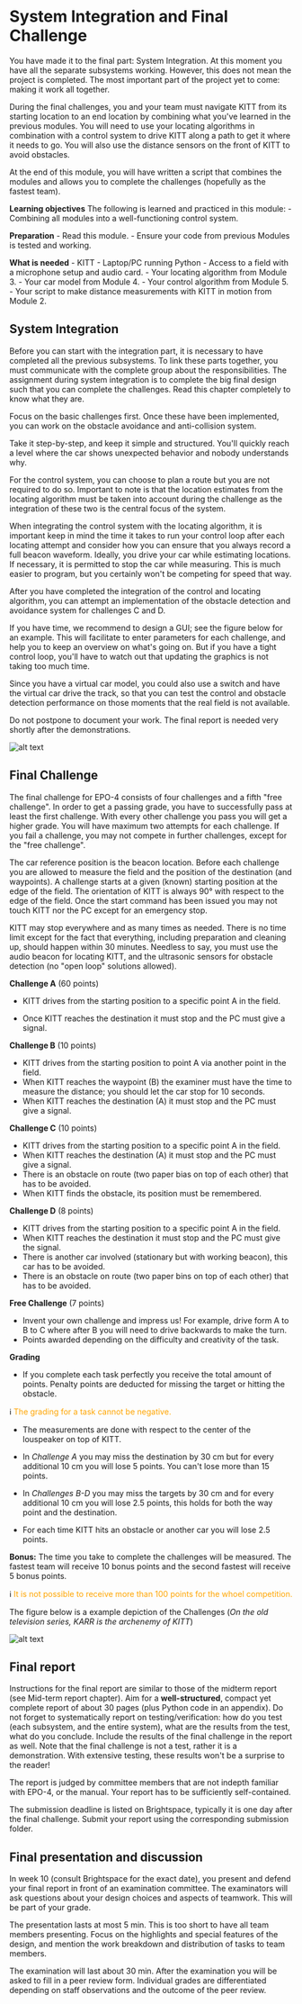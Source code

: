 # System Integration and Final Challenge

You have made it to the final part: System Integration.  At this moment you have all the separate subsystems working.  However, this does not mean the project is completed.  The most important part of the project yet to come: making it work all together.
    
During the final challenges, you and your team must navigate KITT from its starting location to an end location by combining what you've learned in the previous modules. You will need to use your locating algorithms in combination with a control system to drive KITT along a path to get it where it needs to go. You will also use the distance sensors on the front of KITT to avoid obstacles. 

At the end of this module, you will have written a script that combines the modules and allows you to complete the challenges (hopefully as the fastest team).

**Learning objectives** The following is learned and practiced in this module:
    - Combining all modules into a well-functioning control system.

**Preparation** 
    - Read this module.
    - Ensure your code from previous Modules is tested and working.

**What is needed**
    - KITT
    - Laptop/PC running Python
    - Access to a field with a microphone setup and audio card.
    - Your locating algorithm from Module 3.
    - Your car model from Module 4.
    - Your control algorithm from Module 5.
    - Your script to make distance measurements with KITT in motion from Module 2.

## System Integration
Before you can start with the integration part, it is necessary to
have completed all the previous subsystems. 
To link these parts together, you must communicate with the complete group about the responsibilities. The assignment during system integration is to complete the big final design such that you can complete the challenges. Read this chapter completely to know what they are.

Focus on the basic challenges first. Once these have been implemented, you can work on the obstacle avoidance and anti-collision system. 

Take it step-by-step, and keep it simple and structured. You'll quickly reach a level where the car shows unexpected behavior and nobody understands why.

For the control system, you can choose to plan a route but you are not required to do so. Important to note is that the location estimates from the locating algorithm must be taken into account during the challenge as the integration of these two is the central focus of the system.  

When integrating the control system with the locating algorithm, it is important keep in mind the time it takes to run your control loop after each locating attempt and consider how you can ensure that you always record a full beacon waveform. Ideally, you drive your car while estimating locations. If necessary, it is permitted to stop the car while measuring. This is much easier to program, but you certainly won't be competing for speed that way.

After you have completed the integration of the control and locating algorithm, you can attempt an implementation of the obstacle detection and avoidance system for challenges C and D. 

If you have time, we recommend to design a GUI; see the figure below for an example. This will facilitate to enter parameters for each challenge, and help you to keep an overview on what's going on. But if you have a tight control loop, you'll have to watch out that updating the graphics is not taking too much time.

Since you have a virtual car model, you could also use a switch and have the virtual car drive the track, so that you can test the control and obstacle detection performance on those moments that the real field is not available.

Do not postpone to document your work. The final report is needed very shortly after the demonstrations.

![alt text](gui_example.png)

## Final Challenge

The final challenge for EPO-4 consists of four challenges and a fifth "free challenge". In order to get a passing grade, you have to successfully pass at least the first challenge. With every other challenge you pass you will get a higher grade. You will have maximum two attempts for each challenge. If you fail a challenge, you may not compete in further challenges, except for the "free challenge".

The car reference position is the beacon location.
Before each challenge you are allowed to measure the field and the position of the destination (and waypoints). A challenge starts at a given (known) starting position at the edge of the field. The orientation of KITT is always 90° with respect to the edge of the field. Once the start command has been issued you may not touch KITT nor the PC except for an emergency stop.

KITT may stop everywhere and as many times as needed. There is no time limit except for the fact that everything, including preparation and cleaning up, should happen within $30$ minutes.  Needless to say, you must use the audio beacon for locating KITT, and the ultrasonic sensors for obstacle detection (no "open loop" solutions allowed).

**Challenge A** (60 points)
- KITT drives from the starting position to a specific point A in the field.
        
- Once KITT reaches the destination it must stop and the PC must give a signal.

**Challenge B** (10 points)
- KITT drives from the starting position to point A via another point in the field.
- When KITT reaches the waypoint (B) the examiner must have the time to measure the distance; you should let the car stop for 10 seconds. 
- When KITT reaches the destination (A) it must stop and the PC must give a signal.

**Challenge C** (10 points)
- KITT drives from the starting position to a specific point A in the field.
- When KITT reaches the destination (A) it must stop and the PC must give a signal.
- There is an obstacle on route (two paper bias on top of each other) that has to be avoided.
- When KITT finds the obstacle, its position must be remembered.

**Challenge D** (8 points)
- KITT drives from the starting position to a specific point A in the field.
- When KITT reaches the destination it must stop and the PC must give the signal.
- There is another car involved (stationary but with working beacon), this car has to be avoided. 
- There is an obstacle on route (two paper bins on top of each other) that has to be avoided.

**Free Challenge** (7 points)
- Invent your own challenge and impress us! For example, drive form A to B to C where after B you will need to drive backwards to make the turn.
- Points awarded depending on the difficulty and creativity of the task.

**Grading**

- If you complete each task perfectly you receive the total amount of points. Penalty points are deducted for missing the target or hitting the obstacle. 

ℹ️ <font color='orange'>The grading for a task cannot be negative. </font>

- The measurements are done with respect to the center of the louspeaker on top of KITT. 

- In *Challenge A* you may miss the destination by $30$ cm but for every additional $10$ cm you will lose $5$ points. You can't lose more than $15$ points.

- In *Challenges B-D* you may miss the targets by $30$ cm and for every additional $10$ cm you will lose $2.5$ points, this holds for both the way point and the destination.

- For each time KITT hits an obstacle or another car you will lose $2.5$ points.

**Bonus:** The time you take to complete the challenges will be measured. The fastest team will receive 10 bonus points and the second fastest will receive 5 bonus points. 

ℹ️ <font color='orange'>It is not possible to receive more than 100 points for the whoel competition.</font>

The figure below is a example depiction of the Challenges (*On the old television series, KARR is the archenemy of KITT*)

![alt text](FinalChallenge.png)


## Final report

 Instructions for the final report are similar to those of the midterm report (see Mid-term report chapter). Aim for a **well-structured**, compact yet complete report of about 30 pages (plus Python code in an appendix). Do not forget to systematically report on testing/verification: how do you test (each subsystem, and the entire system), what are the results from the test, what do you conclude. Include the results of the final challenge in the report as well. Note that the final challenge is not a test, rather it is a demonstration. With extensive testing, these results won't be a surprise to the reader!
    
The report is judged by committee members that are not indepth familiar with EPO-4, or the manual. Your report has to be sufficiently self-contained.
    
The submission deadline is listed on Brightspace, typically it is one day after the final challenge.  Submit your report using the corresponding submission folder.

## Final presentation and discussion

 In week 10 (consult Brightspace for the exact date), you present and defend your final report in front of an examination committee. The examinators will ask questions about your design choices and aspects of teamwork.  This will be part of your grade.

The presentation lasts at most 5 min. This is too short to have all team members presenting.  Focus on the highlights and special features of the design, and mention the work breakdown and distribution of tasks to team members.

The examination will last about 30 min.  After the examination you will be asked to fill in a peer review form.  Individual grades are differentiated depending on staff observations and the outcome of the peer review.




 
